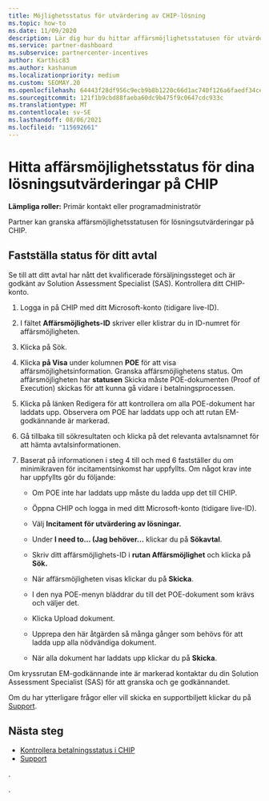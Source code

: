 ```yaml
---
title: Möjlighetsstatus för utvärdering av CHIP-lösning
ms.topic: how-to
ms.date: 11/09/2020
description: Lär dig hur du hittar affärsmöjlighetsstatusen för utvärdering av lösningen i CHIP (Channel Incentives Platform).
ms.service: partner-dashboard
ms.subservice: partnercenter-incentives
author: Karthic83
ms.author: kashanum
ms.localizationpriority: medium
ms.custom: SEOMAY.20
ms.openlocfilehash: 64443f28df956c9ecb9b8b1220c66d1ac740f126a6faedf34ce7d5e9a3c4139e
ms.sourcegitcommit: 121f1b9cbd88faeba60dc9b475f9c0647cdc933c
ms.translationtype: MT
ms.contentlocale: sv-SE
ms.lasthandoff: 08/06/2021
ms.locfileid: "115692661"
---
```

# <a name="find-your-solution-assessments-opportunity-status-on-chip"></a>Hitta affärsmöjlighetsstatus för dina lösningsutvärderingar på CHIP

**Lämpliga roller:** Primär kontakt eller programadministratör

Partner kan granska affärsmöjlighetsstatusen för lösningsutvärderingar på CHIP.

## <a name="determine-the-status-of-your-deal"></a>Fastställa status för ditt avtal

Se till att ditt avtal har nått det kvalificerade försäljningssteget och är godkänt av Solution Assessment Specialist (SAS). Kontrollera ditt CHIP-konto.

1. Logga in på CHIP med ditt Microsoft-konto (tidigare live-ID).
1. I fältet **Affärsmöjlighets-ID** skriver eller klistrar du in ID-numret för affärsmöjligheten.
3. Klicka på Sök.

1. Klicka **på Visa** under kolumnen **POE** för att visa affärsmöjlighetsinformation. Granska affärsmöjlighetens status. Om affärsmöjligheten har **statusen** Skicka måste POE-dokumenten (Proof of Execution) skickas för att kunna gå vidare i betalningsprocessen.
 
1. Klicka på länken Redigera för att kontrollera om alla POE-dokument har laddats upp. Observera om POE har laddats upp och att rutan EM-godkännande är markerad.
 
1. Gå tillbaka till sökresultaten och klicka på det relevanta avtalsnamnet för att hämta avtalsinformationen. 

1. Baserat på informationen i steg 4 till och med 6 fastställer du om minimikraven för incitamentsinkomst har uppfyllts. Om något krav inte har uppfyllts gör du följande:
 
     - Om POE inte har laddats upp måste du ladda upp det till CHIP.
 
     - Öppna CHIP och logga in med ditt Microsoft-konto (tidigare live-ID).
 
     - Välj **Incitament för utvärdering av lösningar.**

     - Under **I need to... (Jag behöver...** klickar du på **Sökavtal**.

     - Skriv ditt affärsmöjlighets-ID i **rutan Affärsmöjlighet** och klicka på **Sök.**

     - När affärsmöjligheten visas klickar du på **Skicka**.
  
     - I den nya POE-menyn bläddrar du till det POE-dokument som krävs och väljer det.

     - Klicka Upload dokument.

     - Upprepa den här åtgärden så många gånger som behövs för att ladda upp alla nödvändiga dokument.

     - När alla dokument har laddats upp klickar du på **Skicka**.

Om kryssrutan EM-godkännande inte är markerad kontaktar du din Solution Assessment Specialist (SAS) för att granska och ge godkännandet.
 
Om du har ytterligare frågor eller vill skicka en supportbiljett klickar du på [Support](report-problems-with-partner-center.md).

## <a name="next-steps"></a>Nästa steg

- [Kontrollera betalningsstatus i CHIP](chip-payment-status.md)
- [Support](report-problems-with-partner-center.md)

.




.





